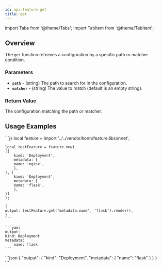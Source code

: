```yaml
---
id: api-feature-get
title: get
---
```


import Tabs from '@theme/Tabs';
import TabItem from '@theme/TabItem';

## Overview
The `get` function retrieves a configuration by a specific path or matcher condition.
### Parameters
- **`path`** - (string) The path to search for in the configuration.
- **`matcher`** - (string) The value to match (default is an empty string).


### Return Value
The configuration matching the path or matcher.

## Usage Examples

<Tabs>
    <TabItem value="jsonnet" label="Jsonnet" default>
    ```js
    local feature = import '../../vendor/konn/feature.libsonnet';

    local testFeature = feature.new(
    [{
        kind: 'Deployment',
        metadata: {
        name: 'nginx',
        },
    }, {
        kind: 'Deployment',
        metadata: {
        name: 'flask',
        },
    }]
    );

    {
    output: testFeature.get('metadata.name', 'flask').render(),
    }
    ```
  </TabItem>
  <TabItem value="yaml" label="YAML Output">

    ```yaml
    output:
    kind: Deployment
    metadata:
        name: flask
    ```
  </TabItem>
  <TabItem value="json" label="JSON Output">
    ```json
    {
    "output": {
        "kind": "Deployment",
        "metadata": {
            "name": "flask"
        }
    }
    }
    ```  
    </TabItem>
</Tabs>